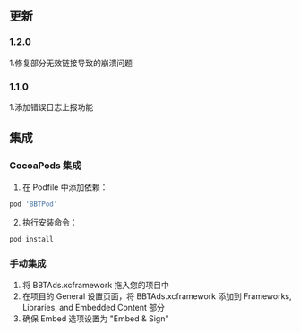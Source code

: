 ## 更新
### 1.2.0
1.修复部分无效链接导致的崩溃问题
### 1.1.0
1.添加错误日志上报功能

## 集成
### CocoaPods 集成

1. 在 Podfile 中添加依赖：

```ruby
pod 'BBTPod'
```

2. 执行安装命令：

```bash
pod install
```

### 手动集成

1. 将 BBTAds.xcframework 拖入您的项目中
2. 在项目的 General 设置页面，将 BBTAds.xcframework 添加到 Frameworks, Libraries, and Embedded Content 部分
3. 确保 Embed 选项设置为 "Embed & Sign"
